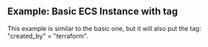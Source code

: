 ## Example: Basic ECS Instance with tag

This example is similar to the basic one, but it will also  put the tag: "created_by" = "terraform". 
